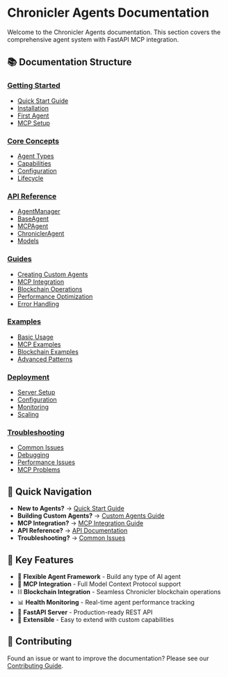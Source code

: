 # Chronicler Agents Documentation

Welcome to the Chronicler Agents documentation. This section covers the comprehensive agent system with FastAPI MCP integration.

## 📚 Documentation Structure

### [Getting Started](./getting-started/)
- [Quick Start Guide](./getting-started/quick-start.md)
- [Installation](./getting-started/installation.md)
- [First Agent](./getting-started/first-agent.md)
- [MCP Setup](./getting-started/mcp-setup.md)

### [Core Concepts](./concepts/)
- [Agent Types](./concepts/agent-types.md)
- [Capabilities](./concepts/capabilities.md)
- [Configuration](./concepts/configuration.md)
- [Lifecycle](./concepts/lifecycle.md)

### [API Reference](./api/)
- [AgentManager](./api/agent-manager.md)
- [BaseAgent](./api/base-agent.md)
- [MCPAgent](./api/mcp-agent.md)
- [ChroniclerAgent](./api/chronicler-agent.md)
- [Models](./api/models.md)

### [Guides](./guides/)
- [Creating Custom Agents](./guides/custom-agents.md)
- [MCP Integration](./guides/mcp-integration.md)
- [Blockchain Operations](./guides/blockchain-ops.md)
- [Performance Optimization](./guides/performance.md)
- [Error Handling](./guides/error-handling.md)

### [Examples](./examples/)
- [Basic Usage](./examples/basic-usage.md)
- [MCP Examples](./examples/mcp-examples.md)
- [Blockchain Examples](./examples/blockchain-examples.md)
- [Advanced Patterns](./examples/advanced-patterns.md)

### [Deployment](./deployment/)
- [Server Setup](./deployment/server-setup.md)
- [Configuration](./deployment/configuration.md)
- [Monitoring](./deployment/monitoring.md)
- [Scaling](./deployment/scaling.md)

### [Troubleshooting](./troubleshooting/)
- [Common Issues](./troubleshooting/common-issues.md)
- [Debugging](./troubleshooting/debugging.md)
- [Performance Issues](./troubleshooting/performance.md)
- [MCP Problems](./troubleshooting/mcp-problems.md)

## 🚀 Quick Navigation

- **New to Agents?** → [Quick Start Guide](./getting-started/quick-start.md)
- **Building Custom Agents?** → [Custom Agents Guide](./guides/custom-agents.md)
- **MCP Integration?** → [MCP Integration Guide](./guides/mcp-integration.md)
- **API Reference?** → [API Documentation](./api/)
- **Troubleshooting?** → [Common Issues](./troubleshooting/common-issues.md)

## 📖 Key Features

- 🤖 **Flexible Agent Framework** - Build any type of AI agent
- 🔗 **MCP Integration** - Full Model Context Protocol support
- ⛓️ **Blockchain Integration** - Seamless Chronicler blockchain operations
- 📊 **Health Monitoring** - Real-time agent performance tracking
- 🚀 **FastAPI Server** - Production-ready REST API
- 🔧 **Extensible** - Easy to extend with custom capabilities

## 📝 Contributing

Found an issue or want to improve the documentation? Please see our [Contributing Guide](../contributing.md).